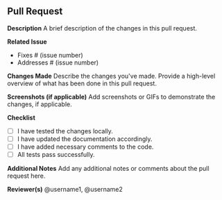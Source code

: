 ## Pull Request

**Description**
A brief description of the changes in this pull request.

**Related Issue**

- Fixes # (issue number)
- Addresses # (issue number)

**Changes Made**
Describe the changes you've made. Provide a high-level overview of what has been done in this pull request.

**Screenshots (if applicable)**
Add screenshots or GIFs to demonstrate the changes, if applicable.

**Checklist**

- [ ] I have tested the changes locally.
- [ ] I have updated the documentation accordingly.
- [ ] I have added necessary comments to the code.
- [ ] All tests pass successfully.

**Additional Notes**
Add any additional notes or comments about the pull request here.

**Reviewer(s)**
@username1, @username2
